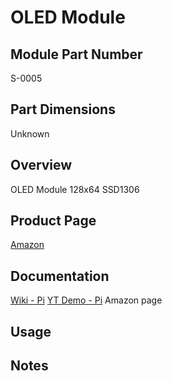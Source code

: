 # OLED Module

## Module Part Number
<!-- The official part number for the module. -->
S-0005

## Part Dimensions
<!-- The official part number for the module. -->
Unknown

## Overview
<!-- A brief description of the module and its purpose. -->
OLED Module
128x64
SSD1306
## Product Page
[Amazon](https://www.amazon.ca/GeeekPi-SSD1306-Display-Arduino-Raspberry/dp/B0833PF7ML/ref=sr_1_10?crid=36ITH9ZDL0XK2&dib=eyJ2IjoiMSJ9.ByDCL3W7XYICJlVtgtni1HvOco6f-tz8RlfanGqk0eUZqSp_e9vt-WjDvbq2mpVuTLJfJmRLbt09bwlOLuj5J2iHZVXCOSNKiQ9phvjwS4Qoj3n-5zzpwPCRemndzPIL9KUrNet16ZKZTjMOsEi6RgFKf7Cpbp6zrTATr2Sk0EykrQZgIg57iC-pCtSiN8aiw_BwTNPn7U7yQdfHqQouycz5fDlkiXDEeaPXxPtTfwU1WRYF6dh1qbrsTbtzpN1j-SixDpAeJiWSVj3MdXnJPvgxoxc6UViItMhV4M2xmeo.16mWUS1oapbWUAhjYA8xxIyznmja7IyNpRf6cKC8Fpw&dib_tag=se&keywords=arduino+display&qid=1709538222&sprefix=arduino+display%2Caps%2C157&sr=8-10)

## Documentation
[Wiki - Pi](https://wiki.52pi.com/index.php?title=S-0005)
[YT Demo - Pi](https://www.youtube.com/watch?v=T1N9XyRC1GQ&ab_channel=KevinDeng)
Amazon page

## Usage
<!-- Example code or instructions on how to use the module. -->

## Notes
<!-- Any additional notes or important information related to the module. -->
